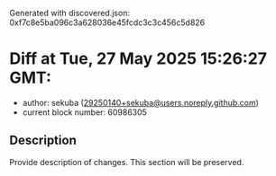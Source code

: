 Generated with discovered.json: 0xf7c8e5ba096c3a628036e45fcdc3c3c456c5d826

# Diff at Tue, 27 May 2025 15:26:27 GMT:

- author: sekuba (<29250140+sekuba@users.noreply.github.com>)
- current block number: 60986305

## Description

Provide description of changes. This section will be preserved.

